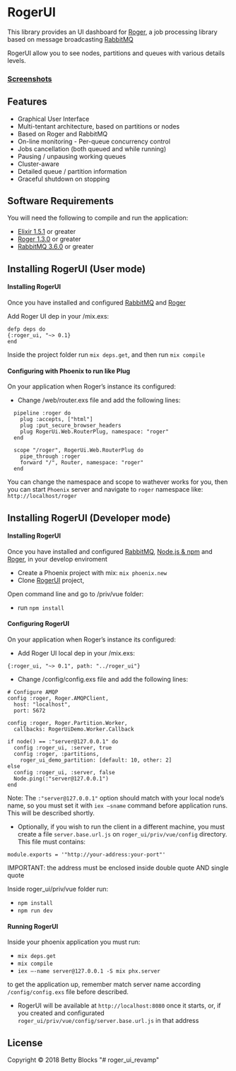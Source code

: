 # RogerUI


This library provides an UI dashboard for [Roger](https://github.com/bettyblocks/roger), a job processing library based on message broadcasting [RabbitMQ](https://www.rabbitmq.com)

RogerUI allow you to see nodes, partitions and queues with various details levels.

### [Screenshots](https://github.com/spadaveccia/roger_ui/tree/master/screenshots)

## Features

- Graphical User Interface
- Multi-tentant architecture, based on partitions or nodes
- Based on Roger and RabbitMQ
- On-line monitoring - Per-queue concurrency control
- Jobs cancellation (both queued and while running)
- Pausing / unpausing working queues
- Cluster-aware
- Detailed queue / partition information
- Graceful shutdown on stopping

## Software Requirements

You will need the following to compile and run the application:

* [Elixir 1.5.1](https://elixir-lang.org/install.html) or greater
* [Roger 1.3.0](https://github.com/bettyblocks/roger/blob/master/README.md#getting-started) or greater
* [RabbitMQ 3.6.0](https://www.rabbitmq.com/#getstarted) or greater

## Installing RogerUI (User mode)

#### Installing RogerUI

Once you have installed and configured [RabbitMQ](https://www.rabbitmq.com/#getstarted) and [Roger](https://github.com/bettyblocks/roger/blob/master/README.md#getting-started)

Add Roger UI dep in your /mix.exs:
```
defp deps do
{:roger_ui, "~> 0.1}
end
```

Inside the project folder run `mix deps.get`, and then run `mix compile`

#### Configuring with Phoenix to run like Plug

On your application when Roger’s instance its configured:
- Change /web/router.exs file and add the following lines:

```
  pipeline :roger do
    plug :accepts, ["html"]
    plug :put_secure_browser_headers
    plug RogerUi.Web.RouterPlug, namespace: "roger"
  end

  scope "/roger", RogerUi.Web.RouterPlug do
    pipe_through :roger
    forward "/", Router, namespace: "roger"
  end
```
You can change the namespace and scope to wathever works for you, then you can start `Phoenix` server and navigate to `roger` namespace like: `http://localhost/roger`

## Installing RogerUI (Developer mode)

#### Installing RogerUI

Once you have installed and configured [RabbitMQ](https://www.rabbitmq.com/#getstarted), [Node.js & npm](https://docs.npmjs.com/getting-started/installing-node) and [Roger](https://github.com/bettyblocks/roger/blob/master/README.md#getting-started), in your develop enviroment

- Create a Phoenix project with mix:  `mix phoenix.new`
- Clone [RogerUI](https://github.com/bettyblocks/roger_ui) project,

 Open command line and go to /priv/vue folder:
- run  `npm install` 

#### Configuring RogerUI

On your application when Roger’s instance its configured:
- Add Roger UI local dep in your /mix.exs:
```
{:roger_ui, "~> 0.1", path: "../roger_ui"}
```
- Change /config/config.exs file and add the following lines:
```
# Configure AMQP
config :roger, Roger.AMQPClient,
  host: "localhost",
  port: 5672

config :roger, Roger.Partition.Worker,
  callbacks: RogerUiDemo.Worker.Callback

if node() == :"server@127.0.0.1" do
  config :roger_ui, :server, true
  config :roger, :partitions,
    roger_ui_demo_partition: [default: 10, other: 2]
else
  config :roger_ui, :server, false
  Node.ping(:"server@127.0.0.1")
end
```
Note: The `:"server@127.0.0.1"` option should match with your local node’s name, so you must set it with `iex –sname` command before application runs. This will be described shortly.

- Optionally, if you wish to run the client in a different machine, you must create a file `server.base.url.js` on `roger_ui/priv/vue/config` directory. This file must contains:

```
module.exports = '"http://your-address:your-port"'
```
IMPORTANT: the address must be enclosed inside double quote AND single quote

Inside roger_ui/priv/vue folder run:
- `npm install`
- `npm run dev`

#### Running RogerUI

Inside your phoenix application you must run:
- `mix deps.get`
- `mix compile` 
- `iex –-name server@127.0.0.1 -S mix phx.server` 

to get the application up, remember match server name according `/config/config.exs` file before described.
- RogerUI will be available at `http://localhost:8080` once it starts, or, if you created and configurated `roger_ui/priv/vue/config/server.base.url.js` in that address


## License

Copyright © 2018 Betty Blocks
"# roger_ui_revamp" 

